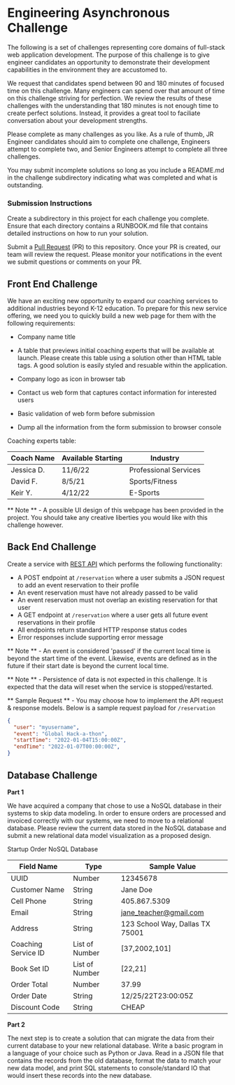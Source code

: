 # Engineering Asynchronous Challenge

  The following is a set of challenges representing core domains of full-stack web application development. The purpose of this challenge is to give engineer candidates an opportunity to demonstrate their development capabilities in the environment they are accustomed to. 
  
  We request that candidates spend between 90 and 180 minutes of focused time on this challenge. Many engineers can spend over that amount of time on this challenge striving for perfection. We review the results of these challenges with the understanding that 180 minutes is not enough time to create perfect solutions. Instead, it provides a great tool to faciliate conversation about your development strengths. 

  Please complete as many challenges as you like. As a rule of thumb, JR Engineer candidates should aim to complete one challenge, Engineers attempt to complete two, and Senior Engineers attempt to complete all three challenges.
  
  You may submit incomplete solutions so long as you include a README.md in the challenge subdirectory indicating what was completed and what is outstanding. 
  
### Submission Instructions
  
  Create a subdirectory in this project for each challenge you complete. Ensure that each directory contains a RUNBOOK.md file that contains detailed instructions on how to run your solution. 

  Submit a [Pull Request](https://help.github.com/en/articles/about-pull-requests) (PR) to this repository. Once your PR is created, our team will review the request. Please monitor your notifications in the event we submit questions or comments on your PR. 

## Front End Challenge

We have an exciting new opportunity to expand our coaching services to additional industries beyond K-12 education. To prepare for this new service offering, we need you to quickly build a new web page for them with the following requirements:

* Company name title

* A table that previews initial coaching experts that will be available at launch. Please create this table using a solution other than HTML table tags. A good solution is easily styled and resuable within the application.

* Company logo as icon in browser tab

* Contact us web form that captures contact information for interested users

* Basic validation of web form before submission

* Dump all the information from the form submission to browser console

Coaching experts table:

|Coach Name | Available Starting | Industry |
| --------- | ------ | ------------ |
| Jessica D. | 11/6/22 | Professional Services |
| David F. | 8/5/21 | Sports/Fitness |
| Keir Y. | 4/12/22 | E-Sports |

** Note ** - A possible UI design of this webpage has been provided in the project. You should take any creative liberties you would like with this challenge however.

## Back End Challenge

  Create a service with [REST API](https://www.restapitutorial.com) which performs the following functionality: 
  - A POST endpoint at `/reservation` where a user submits a JSON request to add an event reservation to their profile
  - An event reservation must have not already passed to be valid
  - An event reservation must not overlap an existing reservation for that user
  - A GET endpoint at `/reservation` where a user gets all future event reservations in their profile
  - All endpoints return standard HTTP response status codes
  - Error responses include supporting error message

  ** Note ** - An event is considered 'passed' if the current local time is beyond the start time of the event. Likewise, events are defined as in the future if their start date is beyond the current local time.
  
  ** Note ** - Persistence of data is not expected in this challenge. It is expected that the data will reset when the service is stopped/restarted.

  ** Sample Request ** - You may choose how to implement the API request & response models. Below is a sample request payload for `/reservation`
  ```json
  {
    "user": "myusername",
    "event": "Global Hack-a-thon",
    "startTime": "2022-01-04T15:00:00Z",
    "endTime": "2022-01-07T00:00:00Z",
  }
  ```   
  

## Database Challenge

  **Part 1**
  
  We have acquired a company that chose to use a NoSQL database in their systems to skip data modeling. In order to ensure orders are processed and invoiced correctly with our systems, we need to move to a relational database. Please review the current data stored in the NoSQL database and submit a new relational data model visualization as a proposed design. 

Startup Order NoSQL Database

|Field Name | Type   | Sample Value |
| --------- | ------ | ------------ |
|UUID  | Number | 12345678         |
|Customer Name | String | Jane Doe    |
|Cell Phone | String | 405.867.5309 |
|Email      | String |jane_teacher@gmail.com |
|Address    | String | 123 School Way, Dallas TX 75001 |
|Coaching Service ID | List of Number | [37,2002,101] |
|Book Set ID| List of Number | [22,21] |
|Order Total | Number | 37.99 |
|Order Date | String | 12/25/22T23:00:05Z |
|Discount Code | String | CHEAP |

**Part 2**

  The next step is to create a solution that can migrate the data from their current database to your new relational database. Write a basic program in a language of your choice such as Python or Java. Read in a JSON file that contains the records from the old database, format the data to match your new data model, and print SQL statements to console/standard IO that would insert these records into the new database.
  
